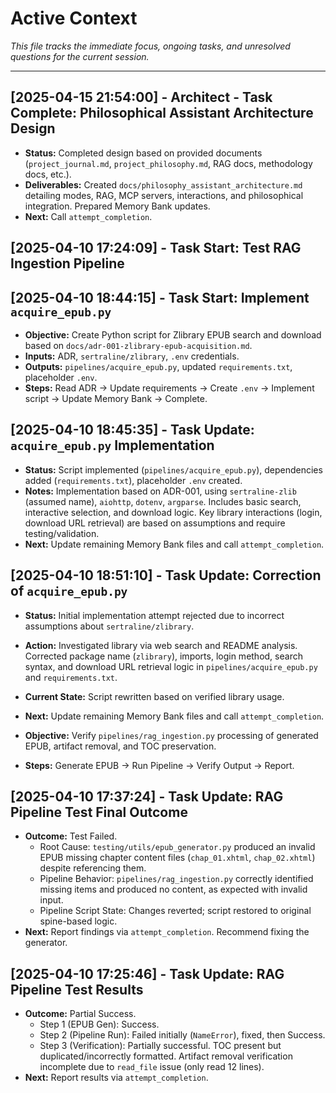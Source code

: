 # Active Context

*This file tracks the immediate focus, ongoing tasks, and unresolved questions for the current session.*

---

## [2025-04-15 21:54:00] - Architect - Task Complete: Philosophical Assistant Architecture Design
- **Status:** Completed design based on provided documents (`project_journal.md`, `project_philosophy.md`, RAG docs, methodology docs, etc.).
- **Deliverables:** Created `docs/philosophy_assistant_architecture.md` detailing modes, RAG, MCP servers, interactions, and philosophical integration. Prepared Memory Bank updates.
- **Next:** Call `attempt_completion`.

## [2025-04-10 17:24:09] - Task Start: Test RAG Ingestion Pipeline
## [2025-04-10 18:44:15] - Task Start: Implement `acquire_epub.py`
- **Objective:** Create Python script for Zlibrary EPUB search and download based on `docs/adr-001-zlibrary-epub-acquisition.md`.
- **Inputs:** ADR, `sertraline/zlibrary`, `.env` credentials.
- **Outputs:** `pipelines/acquire_epub.py`, updated `requirements.txt`, placeholder `.env`.
- **Steps:** Read ADR -> Update requirements -> Create `.env` -> Implement script -> Update Memory Bank -> Complete.

## [2025-04-10 18:45:35] - Task Update: `acquire_epub.py` Implementation
- **Status:** Script implemented (`pipelines/acquire_epub.py`), dependencies added (`requirements.txt`), placeholder `.env` created.
- **Notes:** Implementation based on ADR-001, using `sertraline-zlib` (assumed name), `aiohttp`, `dotenv`, `argparse`. Includes basic search, interactive selection, and download logic. Key library interactions (login, download URL retrieval) are based on assumptions and require testing/validation.
- **Next:** Update remaining Memory Bank files and call `attempt_completion`.


## [2025-04-10 18:51:10] - Task Update: Correction of `acquire_epub.py`
- **Status:** Initial implementation attempt rejected due to incorrect assumptions about `sertraline/zlibrary`.
- **Action:** Investigated library via web search and README analysis. Corrected package name (`zlibrary`), imports, login method, search syntax, and download URL retrieval logic in `pipelines/acquire_epub.py` and `requirements.txt`.
- **Current State:** Script rewritten based on verified library usage.
- **Next:** Update remaining Memory Bank files and call `attempt_completion`.



- **Objective:** Verify `pipelines/rag_ingestion.py` processing of generated EPUB, artifact removal, and TOC preservation.
- **Steps:** Generate EPUB -> Run Pipeline -> Verify Output -> Report.

## [2025-04-10 17:37:24] - Task Update: RAG Pipeline Test Final Outcome
- **Outcome:** Test Failed.
  - Root Cause: `testing/utils/epub_generator.py` produced an invalid EPUB missing chapter content files (`chap_01.xhtml`, `chap_02.xhtml`) despite referencing them.
  - Pipeline Behavior: `pipelines/rag_ingestion.py` correctly identified missing items and produced no content, as expected with invalid input.
  - Pipeline Script State: Changes reverted; script restored to original spine-based logic.
- **Next:** Report findings via `attempt_completion`. Recommend fixing the generator.

## [2025-04-10 17:25:46] - Task Update: RAG Pipeline Test Results
- **Outcome:** Partial Success.
  - Step 1 (EPUB Gen): Success.
  - Step 2 (Pipeline Run): Failed initially (`NameError`), fixed, then Success.
  - Step 3 (Verification): Partially successful. TOC present but duplicated/incorrectly formatted. Artifact removal verification incomplete due to `read_file` issue (only read 12 lines).
- **Next:** Report results via `attempt_completion`.